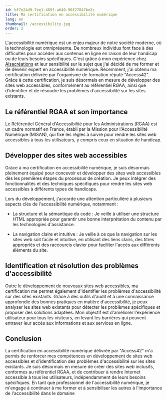 ```yaml
---
id: bf7e24d9-7ee1-489f-a640-90f27847be2c
title: Ma certification en accessibilité numérique
lang: en
thumbnail: /accessibility.jpg
order: 2
---
```


L'accessibilité numérique est un enjeu majeur de notre société moderne, où la technologie est omniprésente. De nombreux individus font face à des difficultés pour accéder aux contenus en ligne en raison de leur handicap ou de leurs besoins spécifiques. C'est grâce à mon expérience chez [Alsacréations](https://www.alsacreations.fr/) et leur sensibilité sur le sujet que j'ai décidé de me former et de devenir expert en accessibilité numérique. Récemment, j'ai obtenu ma certification délivrée par l'organisme de formation réputé "Access42". Grâce à cette certification, je suis désormais en mesure de développer des sites web accessibles, conformément au référentiel RGAA, ainsi que d'identifier et de résoudre les problèmes d'accessibilité sur les sites existants.

## Le référentiel RGAA et son importance

Le Référentiel Général d'Accessibilité pour les Administrations (RGAA) est un cadre normatif en France, établi par la Mission pour l'Accessibilité Numérique (MISAN), qui fixe les règles à suivre pour rendre les sites web accessibles à tous les utilisateurs, y compris ceux en situation de handicap.

## Développer des sites web accessibles

Grâce à ma certification en accessibilité numérique, je suis désormais pleinement équipé pour concevoir et développer des sites web accessibles dès les premières étapes du processus de création. Je peux intégrer des fonctionnalités et des techniques spécifiques pour rendre les sites web accessibles à différents types de handicaps.

Lors du développement, j'accorde une attention particulière à plusieurs aspects clés de l'accessibilité numérique, notamment :

- La structure et la sémantique du code : Je veille à utiliser une structure HTML appropriée pour garantir une bonne interprétation du contenu par les technologies d'assistance.

- La navigation claire et intuitive : Je veille à ce que la navigation sur les sites web soit facile et intuitive, en utilisant des liens clairs, des titres appropriés et des raccourcis clavier pour faciliter l'accès aux différents éléments du site.

## Identification et résolution des problèmes d'accessibilité

Outre le développement de nouveaux sites web accessibles, ma certification me permet également d'identifier les problèmes d'accessibilité sur des sites existants. Grâce à des outils d'audit et à une connaissance approfondie des bonnes pratiques en matière d'accessibilité, je peux analyser les sites web existants pour détecter les problèmes spécifiques et proposer des solutions adaptées. Mon objectif est d'améliorer l'expérience utilisateur pour tous les visiteurs, en levant les barrières qui peuvent entraver leur accès aux informations et aux services en ligne.

## Conclusion

La certification en accessibilité numérique délivrée par "Access42" m'a permis de renforcer mes compétences en développement de sites web accessibles et d'identification des problèmes d'accessibilité sur les sites existants. Je suis désormais en mesure de créer des sites web inclusifs, conformes au référentiel RGAA, et de contribuer à rendre Internet accessible à tous les utilisateurs, indépendamment de leurs besoins spécifiques. En tant que professionnel de l'accessibilité numérique, je m'engage à continuer à me former et à sensibiliser les autres à l'importance de l'accessibilité dans le domaine
